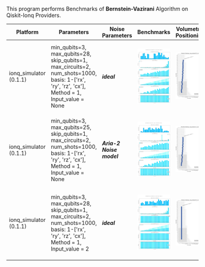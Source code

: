 This program performs Benchmarks of **Bernstein-Vazirani** Algorithm on Qiskit-Ionq Providers.

|Platform|Parameters|Noise Parameters|Benchmarks|Volumetric Positioning|Remarks|
|--------|----------|----------------|----------|----------------------|-------|
|ionq_simulator (0.1.1)|min_qubits=3, max_qubits=28, skip_qubits=1, max_circuits=2, num_shots=1000, basis: 1-['rx', 'ry', 'rz', 'cx'], Method = 1, Input_value = None|***ideal***|![Test-1](1.jpg)|![Test-1-QV](1-QV.jpg)|Ionq simulator only supports upto **29** qubits. Code is getting failed at **29** Qubits.|
|ionq_simulator (0.1.1)|min_qubits=3, max_qubits=25, skip_qubits=1, max_circuits=2, num_shots=1000, basis: 1-['rx', 'ry', 'rz', 'cx'], Method = 1, Input_value = None|***Aria-2 Noise model***|![Test-2](2.jpg)|![Test-2-QV](2-QV.jpg)|Ionq simulator only supports upto **29** qubits. But getting failed at **26** qubits.|
|ionq_simulator (0.1.1)|min_qubits=3, max_qubits=28, skip_qubits=1, max_circuits=2, num_shots=1000, basis: 1-['rx', 'ry', 'rz', 'cx'], Method = 1, Input_value = 2|***ideal***|![Test-3](3.jpg)|![Test-3-QV](3-QV.jpg)|Ionq simulator only supports upto **29** qubits. But getting failed at **29** qubits.|
